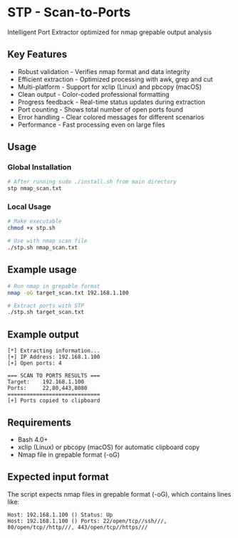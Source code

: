 # STP - Scan-to-Ports

Intelligent Port Extractor optimized for nmap grepable output analysis

## Key Features

- Robust validation - Verifies nmap format and data integrity
- Efficient extraction - Optimized processing with awk, grep and cut  
- Multi-platform - Support for xclip (Linux) and pbcopy (macOS)
- Clean output - Color-coded professional formatting
- Progress feedback - Real-time status updates during extraction
- Port counting - Shows total number of open ports found
- Error handling - Clear colored messages for different scenarios
- Performance - Fast processing even on large files

## Usage

### Global Installation
```bash
# After running sudo ./install.sh from main directory
stp nmap_scan.txt
```

### Local Usage
```bash
# Make executable
chmod +x stp.sh

# Use with nmap scan file
./stp.sh nmap_scan.txt
```

## Example usage

```bash
# Run nmap in grepable format
nmap -oG target_scan.txt 192.168.1.100

# Extract ports with STP
./stp.sh target_scan.txt
```

## Example output

```text
[*] Extracting information...
[+] IP Address: 192.168.1.100
[+] Open ports: 4

=== SCAN TO PORTS RESULTS ===
Target:    192.168.1.100
Ports:     22,80,443,8080
=============================
[+] Ports copied to clipboard
```

## Requirements

- Bash 4.0+
- xclip (Linux) or pbcopy (macOS) for automatic clipboard copy
- Nmap file in grepable format (-oG)

## Expected input format

The script expects nmap files in grepable format (-oG), which contains lines like:

```
Host: 192.168.1.100 () Status: Up
Host: 192.168.1.100 () Ports: 22/open/tcp//ssh///, 80/open/tcp//http///, 443/open/tcp//https///
```